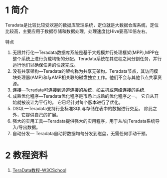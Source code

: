 # 1 简介
Teradata是比较比较受欢迎的数据库管理系统，定位就是大数据仓库系统，定位比较高，主要应用于数据存储和数据处理，处理速度比Hive要高10倍左右。

特点
1. 无限并行化—Teradata数据库系统是基于大规模并行处理框架(MPP),MPP在整个系统上进行负载均衡的分配。Teradata系统在其进程之间分割任务，并行运行他们以确保任务的快速完成。
2. 没有共享架构—Teradata的架构称为共享无架构。Teradata节点，其访问模块处理器(AMP)和与AMP相关联的磁盘独立工作。他们不会与其他节点共享资源。
3. 连接—Teradata可连接到通道连接的系统，如主机或网络连接的系统.
4. 成熟优化程序—Teradata优化程序是市场上成熟的优化程序之一。 它自从开始就被设计为平行的。 它已经针对每个版本进行了优化。
5. DSQL—Teradata支持行业标准SQL与存储在表中的数据进行交互。 除此之外，它提供自己的扩展。
6. 强大的实用工具—Teradata提供强大的实用程序，用于从/向Teradata系统导入/导出数据。
7. 自动分发— Teradata自动将数据均匀分发到磁盘，无需任何手动干预。


# 2 教程资料
1. [TeraData教程-W3CSchool](https://www.w3cschool.cn/teradata/teradata_architecture.html) 